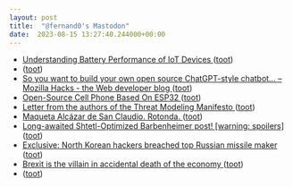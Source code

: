 ```yaml
---
layout: post
title:  "@fernand0's Mastodon"
date:  2023-08-15 13:27:40.244000+00:00
---
```

*  [Understanding Battery Performance of IoT Devices ](https://interrupt.memfault.com/blog/monitoring-battery-lif) ([toot](https://mastodon.social/@fernand0/110893862762893903))
*  [ ](https://mastodon.social/users/fernand0/statuses/110893710285784375/activity) ([toot](https://mastodon.social/users/fernand0/statuses/110893710285784375/activity))
*  [So you want to build your own open source ChatGPT-style chatbot… – Mozilla Hacks - the Web developer blog ](https://hacks.mozilla.org/2023/07/so-you-want-to-build-your-own-open-source-chatbot) ([toot](https://mastodon.social/@fernand0/110893543791699781))
*  [Open-Source Cell Phone Based On ESP32 ](https://hackaday.com/2023/08/03/open-source-cell-phone-based-on-esp32) ([toot](https://mastodon.social/@fernand0/110893359055071642))
*  [Letter from the authors of the Threat Modeling Manifesto   ](https://www.threatmodelingmanifesto.org/cisa-feedback/) ([toot](https://mastodon.social/@fernand0/110893153933741688))
*  [Maqueta Alcázar de San Claudio. Rotonda. ](https://www.flickr.com/photos/fernand0/53095204608) ([toot](https://mastodon.social/@fernand0/110893092766190875))
*  [Long-awaited Shtetl-Optimized Barbenheimer post! [warning: spoilers] ](https://scottaaronson.blog/?p=742) ([toot](https://mastodon.social/@fernand0/110892847274451521))
*  [Exclusive: North Korean hackers breached top Russian missile maker ](https://www.reuters.com/technology/north-korean-hackers-breached-top-russian-missile-maker-2023-08-07) ([toot](https://mastodon.social/@fernand0/110892702622053089))
*  [Brexit is the villain in accidental death of the economy ](https://www.theguardian.com/business/2023/aug/06/brexit-is-the-villain-in-accidental-death-of-the-econom) ([toot](https://mastodon.social/@fernand0/110892541348413163))
*  [ ](https://masto.ai/@trinux) ([toot](https://mastodon.social/@fernand0/110890222696540500))
